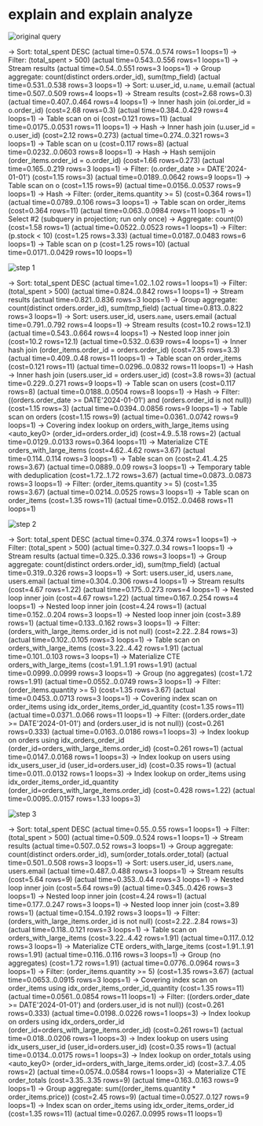 # explain and explain analyze
![original query](execution_plans/original_query)

-> Sort: total_spent DESC  (actual time=0.574..0.574 rows=1 loops=1)
    -> Filter: (total_spent > 500)  (actual time=0.543..0.556 rows=1 loops=1)
        -> Stream results  (actual time=0.54..0.551 rows=3 loops=1)
            -> Group aggregate: count(distinct orders.order_id), sum(tmp_field)  (actual time=0.531..0.538 rows=3 loops=1)
                -> Sort: u.user_id, u.`name`, u.email  (actual time=0.507..0.509 rows=4 loops=1)
                    -> Stream results  (cost=2.68 rows=0.3) (actual time=0.407..0.464 rows=4 loops=1)
                        -> Inner hash join (oi.order_id = o.order_id)  (cost=2.68 rows=0.3) (actual time=0.384..0.429 rows=4 loops=1)
                            -> Table scan on oi  (cost=0.121 rows=11) (actual time=0.0175..0.0531 rows=11 loops=1)
                            -> Hash
                                -> Inner hash join (u.user_id = o.user_id)  (cost=2.12 rows=0.273) (actual time=0.274..0.321 rows=3 loops=1)
                                    -> Table scan on u  (cost=0.117 rows=8) (actual time=0.0232..0.0603 rows=8 loops=1)
                                    -> Hash
                                        -> Hash semijoin (order_items.order_id = o.order_id)  (cost=1.66 rows=0.273) (actual time=0.165..0.219 rows=3 loops=1)
                                            -> Filter: (o.order_date >= DATE'2024-01-01')  (cost=1.15 rows=3) (actual time=0.0189..0.0642 rows=9 loops=1)
                                                -> Table scan on o  (cost=1.15 rows=9) (actual time=0.0156..0.0537 rows=9 loops=1)
                                            -> Hash
                                                -> Filter: (order_items.quantity >= 5)  (cost=0.364 rows=1) (actual time=0.0789..0.106 rows=3 loops=1)
                                                    -> Table scan on order_items  (cost=0.364 rows=11) (actual time=0.063..0.0984 rows=11 loops=1)
-> Select #2 (subquery in projection; run only once)
    -> Aggregate: count(0)  (cost=1.58 rows=1) (actual time=0.0522..0.0523 rows=1 loops=1)
        -> Filter: (p.stock < 10)  (cost=1.25 rows=3.33) (actual time=0.0187..0.0483 rows=6 loops=1)
            -> Table scan on p  (cost=1.25 rows=10) (actual time=0.0171..0.0429 rows=10 loops=1)


![step 1](execution_plans/step1)

-> Sort: total_spent DESC  (actual time=1.02..1.02 rows=1 loops=1)
    -> Filter: (total_spent > 500)  (actual time=0.824..0.842 rows=1 loops=1)
        -> Stream results  (actual time=0.821..0.836 rows=3 loops=1)
            -> Group aggregate: count(distinct orders.order_id), sum(tmp_field)  (actual time=0.813..0.822 rows=3 loops=1)
                -> Sort: users.user_id, users.`name`, users.email  (actual time=0.791..0.792 rows=4 loops=1)
                    -> Stream results  (cost=10.2 rows=12.1) (actual time=0.543..0.664 rows=4 loops=1)
                        -> Nested loop inner join  (cost=10.2 rows=12.1) (actual time=0.532..0.639 rows=4 loops=1)
                            -> Inner hash join (order_items.order_id = orders.order_id)  (cost=7.35 rows=3.3) (actual time=0.409..0.48 rows=11 loops=1)
                                -> Table scan on order_items  (cost=0.121 rows=11) (actual time=0.0296..0.0832 rows=11 loops=1)
                                -> Hash
                                    -> Inner hash join (users.user_id = orders.user_id)  (cost=3.8 rows=3) (actual time=0.229..0.271 rows=9 loops=1)
                                        -> Table scan on users  (cost=0.117 rows=8) (actual time=0.0188..0.0504 rows=8 loops=1)
                                        -> Hash
                                            -> Filter: ((orders.order_date >= DATE'2024-01-01') and (orders.order_id is not null))  (cost=1.15 rows=3) (actual time=0.0394..0.0856 rows=9 loops=1)
                                                -> Table scan on orders  (cost=1.15 rows=9) (actual time=0.0361..0.0742 rows=9 loops=1)
                            -> Covering index lookup on orders_with_large_items using <auto_key0> (order_id=orders.order_id)  (cost=4.9..5.18 rows=2) (actual time=0.0129..0.0133 rows=0.364 loops=11)
                                -> Materialize CTE orders_with_large_items  (cost=4.62..4.62 rows=3.67) (actual time=0.114..0.114 rows=3 loops=1)
                                    -> Table scan on <temporary>  (cost=2.41..4.25 rows=3.67) (actual time=0.0889..0.09 rows=3 loops=1)
                                        -> Temporary table with deduplication  (cost=1.72..1.72 rows=3.67) (actual time=0.0873..0.0873 rows=3 loops=1)
                                            -> Filter: (order_items.quantity >= 5)  (cost=1.35 rows=3.67) (actual time=0.0214..0.0525 rows=3 loops=1)
                                                -> Table scan on order_items  (cost=1.35 rows=11) (actual time=0.0152..0.0468 rows=11 loops=1)


![step 2](execution_plans/step2)

-> Sort: total_spent DESC  (actual time=0.374..0.374 rows=1 loops=1)
    -> Filter: (total_spent > 500)  (actual time=0.327..0.34 rows=1 loops=1)
        -> Stream results  (actual time=0.325..0.336 rows=3 loops=1)
            -> Group aggregate: count(distinct orders.order_id), sum(tmp_field)  (actual time=0.319..0.326 rows=3 loops=1)
                -> Sort: users.user_id, users.`name`, users.email  (actual time=0.304..0.306 rows=4 loops=1)
                    -> Stream results  (cost=4.67 rows=1.22) (actual time=0.175..0.273 rows=4 loops=1)
                        -> Nested loop inner join  (cost=4.67 rows=1.22) (actual time=0.167..0.254 rows=4 loops=1)
                            -> Nested loop inner join  (cost=4.24 rows=1) (actual time=0.152..0.204 rows=3 loops=1)
                                -> Nested loop inner join  (cost=3.89 rows=1) (actual time=0.133..0.162 rows=3 loops=1)
                                    -> Filter: (orders_with_large_items.order_id is not null)  (cost=2.22..2.84 rows=3) (actual time=0.102..0.105 rows=3 loops=1)
                                        -> Table scan on orders_with_large_items  (cost=3.22..4.42 rows=1.91) (actual time=0.101..0.103 rows=3 loops=1)
                                            -> Materialize CTE orders_with_large_items  (cost=1.91..1.91 rows=1.91) (actual time=0.0999..0.0999 rows=3 loops=1)
                                                -> Group (no aggregates)  (cost=1.72 rows=1.91) (actual time=0.0552..0.0749 rows=3 loops=1)
                                                    -> Filter: (order_items.quantity >= 5)  (cost=1.35 rows=3.67) (actual time=0.0453..0.0713 rows=3 loops=1)
                                                        -> Covering index scan on order_items using idx_order_items_order_id_quantity  (cost=1.35 rows=11) (actual time=0.0371..0.066 rows=11 loops=1)
                                    -> Filter: ((orders.order_date >= DATE'2024-01-01') and (orders.user_id is not null))  (cost=0.261 rows=0.333) (actual time=0.0163..0.0186 rows=1 loops=3)
                                        -> Index lookup on orders using idx_orders_order_id (order_id=orders_with_large_items.order_id)  (cost=0.261 rows=1) (actual time=0.0147..0.0168 rows=1 loops=3)
                                -> Index lookup on users using idx_users_user_id (user_id=orders.user_id)  (cost=0.35 rows=1) (actual time=0.011..0.0132 rows=1 loops=3)
                            -> Index lookup on order_items using idx_order_items_order_id_quantity (order_id=orders_with_large_items.order_id)  (cost=0.428 rows=1.22) (actual time=0.0095..0.0157 rows=1.33 loops=3)


![step 3](execution_plans/step3)

-> Sort: total_spent DESC  (actual time=0.55..0.55 rows=1 loops=1)
    -> Filter: (total_spent > 500)  (actual time=0.509..0.524 rows=1 loops=1)
        -> Stream results  (actual time=0.507..0.52 rows=3 loops=1)
            -> Group aggregate: count(distinct orders.order_id), sum(order_totals.order_total)  (actual time=0.501..0.508 rows=3 loops=1)
                -> Sort: users.user_id, users.`name`, users.email  (actual time=0.487..0.488 rows=3 loops=1)
                    -> Stream results  (cost=5.64 rows=9) (actual time=0.353..0.44 rows=3 loops=1)
                        -> Nested loop inner join  (cost=5.64 rows=9) (actual time=0.345..0.426 rows=3 loops=1)
                            -> Nested loop inner join  (cost=4.24 rows=1) (actual time=0.177..0.247 rows=3 loops=1)
                                -> Nested loop inner join  (cost=3.89 rows=1) (actual time=0.154..0.192 rows=3 loops=1)
                                    -> Filter: (orders_with_large_items.order_id is not null)  (cost=2.22..2.84 rows=3) (actual time=0.118..0.121 rows=3 loops=1)
                                        -> Table scan on orders_with_large_items  (cost=3.22..4.42 rows=1.91) (actual time=0.117..0.12 rows=3 loops=1)
                                            -> Materialize CTE orders_with_large_items  (cost=1.91..1.91 rows=1.91) (actual time=0.116..0.116 rows=3 loops=1)
                                                -> Group (no aggregates)  (cost=1.72 rows=1.91) (actual time=0.0776..0.0964 rows=3 loops=1)
                                                    -> Filter: (order_items.quantity >= 5)  (cost=1.35 rows=3.67) (actual time=0.0653..0.0915 rows=3 loops=1)
                                                        -> Covering index scan on order_items using idx_order_items_order_id_quantity  (cost=1.35 rows=11) (actual time=0.0561..0.0854 rows=11 loops=1)
                                    -> Filter: ((orders.order_date >= DATE'2024-01-01') and (orders.user_id is not null))  (cost=0.261 rows=0.333) (actual time=0.0198..0.0226 rows=1 loops=3)
                                        -> Index lookup on orders using idx_orders_order_id (order_id=orders_with_large_items.order_id)  (cost=0.261 rows=1) (actual time=0.018..0.0206 rows=1 loops=3)
                                -> Index lookup on users using idx_users_user_id (user_id=orders.user_id)  (cost=0.35 rows=1) (actual time=0.0134..0.0175 rows=1 loops=3)
                            -> Index lookup on order_totals using <auto_key0> (order_id=orders_with_large_items.order_id)  (cost=3.7..4.05 rows=2) (actual time=0.0574..0.0584 rows=1 loops=3)
                                -> Materialize CTE order_totals  (cost=3.35..3.35 rows=9) (actual time=0.163..0.163 rows=9 loops=1)
                                    -> Group aggregate: sum((order_items.quantity * order_items.price))  (cost=2.45 rows=9) (actual time=0.0527..0.127 rows=9 loops=1)
                                        -> Index scan on order_items using idx_order_items_order_id  (cost=1.35 rows=11) (actual time=0.0267..0.0995 rows=11 loops=1)


